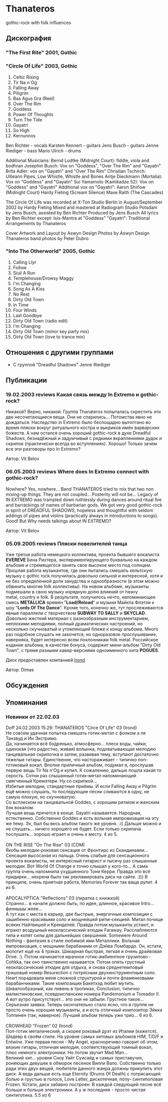 # Thanateros

gothic-rock with folk influences

## Дискография

### "The First Rite" 2001, Gothic



### "Circle Of Life" 2003, Gothic

01. Celtic Rising
02. Tir Na n`Og
03. Falling Away
04. Piligrim
05. Bas Agus Gra (Reel)
06. Over The Rim
07. Goddess
08. Power Of Thoughts
09. Turn The Tide
10. Gayatri
11. So High
12. Kernunnos

Ben Richter - vocals
Karsten Kennert - guitars
Jens Busch - guitars
Jenne Riediger - bass
Mario Ulrich - drums

Additional Musicians:
Bernd Ludtke (Midnight Court): fiddle, viola and
bodhran
Josephin Busch: Vox on "Goddess", "Over The Rim"
and "Gayatri"
Brita Adler: vox on "Gayatri" and "Over The Rim"
Christian Tschirch: Uilleann Pipes, Low Whistle,
Whistle and Bones
Antje Dieckmann (Mortalia): Vox on "Goddess" and
"Gayatri"
Sui Yamamoto (Kamikadze 52): Vox on "Goddess" and
"Gayatri"
Additional vox on "Gayatri":
Aaron Shirlow (Midnight Court)
Hardy Fieting (Scream Silence)
Maxe Raith (The Cascades)

The Circle Of Life was recorded at X-Ton Studio
Berlin in August/September 2002 by Hardy Fieting
Mixed and mastered at Radiogram Studio Potsdam by
Jens Busch, assisted by Ben Richter
Produced by Jens Busch
All lyrics by Ben Richter except:
Isis-Mantra at "Goddess"
"Gayatri": Traditional
Arrangements by Thanateros

Cover Artwork and Layout by Aswyn Design
Photos by Aswyn Design
Thanateros band photos by Peter Dubro

### "Into The Otherworld" 2005, Gothic

01. Calling Llyr
02. Follow
03. Siuil A Run
04. Templehouse/Drowsy Maggy
05. I'm Changing
06. Song As A Kiss
07. No Rest
08. Dirty Old Town
09. In Time
10. Four Winds
11. Last Goodbye
12. Dirty Old Town (radio edit)
13. I'm Changing
14. Dirty Old Town (minor key party mix)
15. Dirty Old Town (love to trance mix)


## Отношения с другими группами

* C группой "Dreadful Shadows" Jenne Riediger

## Публикации

### 19.02.2003 reviews Какая связь между In Extremo и gothic-rock?

<p>Никакой? Верно, никакой. Группа Thanateros попыталась скрестить эти две несочетающиеся вещи. Они не спарились... Потомства явно не дождаться. Наследство in Extremo было беспощадно вытоптано во время пляски вокруг ритуального костра и выкриков имён варварских божеств. А нам остался очень хороший gothic-rock в духе Dreadful Shadows, безнадёжный и задумчивый с редкими вкраплениями дудок и скрипок (практически всегда во вступлениях). Хорошо! Только зачем все эти разговоры про In Extremo?</p>

Автор: Vit Belov

### 06.05.2003 reviews Where does In Extremo connect with gothic-rock?

<p>Nowhere? Yes, nowhere... Band THANATEROS tried to mix that two non mixing-up things. They are not coupled... Posterity will not be... Legacy of IN EXTREMO was trampled down ruthlessly during dances around ritual fire and barrackings of names of barbarian gods. We got very good gothic-rock in spirit of DREADFUL SHADOWS, hopeless and thoughtful with seldom addings of pipes and violins (practically always in introductions to songs). Good! But Why needs talkings about IN EXTREMO?</p>

Автор: Vit Belov

### 05.09.2005 reviews Пляски повелителей танца

<P>Уже третья работа немецкого коллектива, проекта бывшего вокалиста <STRONG>EVEREVE</STRONG> Бена Рихтера, экспериментирующего буквально на каждом альбоме и стремящегося занять свое высокое место под солнцем. Прошлая&nbsp;работа музыкантов, где они пытались смешать&nbsp;кельтскую музыку&nbsp;с gothic rock получилась довольно сильной и интересной, хотя и не без определенной доли занудства и однообразности (в этом можно обвинить многие folk коллективы). На новом альбоме, музыканты подмешали в свою музыку изрядную долю влияний от heavy metal,&nbsp;country&nbsp;и folk. В результате, получилось нечто, напоминающее смесь <STRONG>METALLICA</STRONG> времен "<STRONG>Load/Reload</STRONG>" и музыки Майкла Флэтли к шоу "<STRONG>Lords Of The Dance</STRONG>". Кроме того, конечно же, тут прослеживаются явные параллели с творчеством <STRONG>SUBWAY TO SALLY</STRONG> и <STRONG>SKYCLAD</STRONG>. Довольно жесткий материал с разнообразным инструментарием, неплохими мелодиями, полный драматических настроений, но несколько&nbsp;скучноватый и&nbsp;утомляющий ближе к концу альбома. Много раз подобное слушать не захочется, но одноразовое прослушивание, наверняка, будет интересно всем поклонникам folk metal. Российское издание альбома, в качестве бонуса, содержит мини-альбом "Dirty Old Town", с тремя разными кавер-версиями одноименного хита <STRONG>POGUES</STRONG>.</P>
<P>Диск предоставлен компанией <A href="http://www.irond.ru/">Irond</A></P>
Автор: Dimas


## Обсуждения


## Упоминания

### Новинки от 22.02.03

Doff 24.02.2003 15:29:
THANATEROS "Circe Of Life" 03 (Irond)<BR>Не совсем удачная попытка смешать готик-метал с фолком а ля Танзвуд и Ин Экстримо.<BR>Да, начинается всё бодренько, атмосферно... плеск воды, чайки, одинокая (что радостно, живая) волынка, подхватывающая мелодию танцевальная скрипочка и затем, развивая тему, вступают достаточно тяжелые гитары. Единственне, что настораживает - типично поп-готиковый вокал. Вполне приличный альбом, подумал я, прослушав первую вещь Tir Na n'Og и купил. К сожалению, дальше пошла какая то серость. Сотни раз слышанный готик-метал напоминающий смягченный Кремэтeри. Ну со скрипкой...<BR>Избитые мелодии, стандартные приёмы. И если Falling Away  и Pilgrim ещё можно слушать, то последующие песни сливаются в одну, не самую плохую, но скучноватую.<BR>Со всплеском на танцевальной Goddes, с хорошим ритмом и женским бэк вокалом.<BR>Лучшая вещь прячется в конце. Gayatri называется. Народная, естественно. Собственно Goddes и есть вольная импровизация на эту же тему. Эх, был бы весь альбом такого же уровня. :(( Дальше можно и не слушать... ничего хорошего не будет. Если только скрипача послушать... хорошо играет и очень к месту. 4 из 5. <BR><BR>ON THE RISE "On The Rise" 03 (CDM)<BR>Якобы мелодик-роковая сенсация от Фронтирс из Скандинавии... Сенсация высосаная из пальца. Очень слабые для сенсационного проекта вокалисты, не интересный гитарист и тысячу раз слышанные мелодии. Вот World Of Change я точно слышал у кого-то... А сама группа очень напомнила ухудшенного Тони Керри. Правда это всё придирки... нехрена было так рекламировать диск на сайте. :))) В принципе, очень приятная работа, Memories Forever так ваще рулит. 4 из 6.<BR><BR>APOCALYPTICA "Reflections" 03 (пиратка с книжкой)<BR>Странно... в начале должно быть, по идее, длинное, красивое Intro... финныыы жеее...<BR>А тут как с места в карьер, две быстрые, энергичные композиции с зашибенно красивыми соло и мощнейшей ритм-секцией. Митал почище всяких Найтвишей и Кренделей. Правда потом музыканты устают, и играют воздушный неоклассический этюдик Faraway. Расслабляются типа и копят силы для дальнейших свершений. Somewere Around Nothing - фантазия в стиле любимой ими Металлики. Вольная импровизация, с мощными барабанами от Дэйва Ломбардо. Он, кстати, молотит ещё на 4 трэках. Шикарная быстрая, легкая и очень драйвовая Drive. :). Потом начинается мрачное готик-амбиентное грузилово - Cohkka, так оно таинственно называется. Потом опять грустный неоклассический этюдик для отдыха, и снова среднетемповый трэшовый номер Resurection с потрясным двухинструментным соло. Heart порадовала меня сложной структурой и почти фламенковыми барабанчиками. Такие композиции Бакетхэд любит мутить. Шквалообразный, как ливень в тропиках, Conclusion, типично малмстиновские, псевдоиспанские номера Pandemonium и Toreador II. <BR>А вот аутро присутствует... это они не забыли. Грустное такое...<BR>Серьезная заявка. Теперь окончательно стало ясно, что в группе не просто очень хорошие музыканты, а и есть отличный композитор Эйкка Топпинен (так, наверное). Лучший альбом теперь уже трио... 6 из 6.<BR><BR>CROWHEAD "Frozen" 02 (Irond)<BR>Поп-готик металический, а скорее роковый дуэт из Италии (кажется). Шедевр в своём стиле. На уровне самых хитовых альбомов HIM, T/D/F и Entwine. Уже первая песня - My Angel, красноречиво говорит об этом, вязкие гитары, отличная мелодия, соответствующий томный вокал, плюс немного электроники. Но потом звучит Mad Man...<BR>Великий хит... уровня Сноу Уайт Суисайд и самых приставучих, роняющих девушек в обморок песенок Вилли Вало. Собственно только ради этих двух вещей, любители данного жанра должны прикупить этот диск. А ведь дальше есть еще Eternity (Drums Of Death) с потрясающей болью и грустью в голосе, Love Letter, дискотечная, полу- синтипоповая Frozen. Кстати, диск забавно построен. В каждой следующей песне всё больше и больше электроники. А у ж последняя - просто чистая синтиготика. 5.5 из 6

